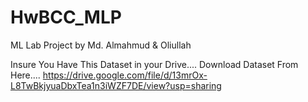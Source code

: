 # HwBCC_MLP
ML Lab Project by Md. Almahmud &amp; Oliullah

Insure You Have This Dataset in your Drive....
Download Dataset From Here....
https://drive.google.com/file/d/13mrOx-L8TwBkjyuaDbxTea1n3iWZF7DE/view?usp=sharing

